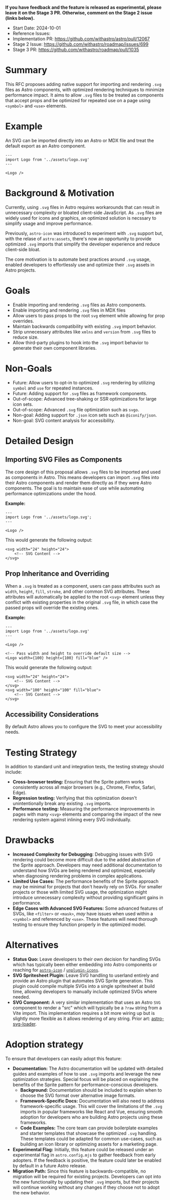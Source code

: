 **If you have feedback and the feature is released as experimental, please leave it on the Stage 3 PR. Otherwise, comment on the Stage 2 issue (links below).**

- Start Date: 2024-10-01
- Reference Issues: <!-- related issues, otherwise leave empty -->
- Implementation PR: https://github.com/withastro/astro/pull/12067
- Stage 2 Issue: https://github.com/withastro/roadmap/issues/699
- Stage 3 PR: https://github.com/withastro/roadmap/pull/1035

# Summary

This RFC proposes adding native support for importing and rendering `.svg` files as Astro components, with optimized rendering techniques to minimize performance impact. It aims to allow `.svg` files to be treated as components that accept props and be optimized for repeated use on a page using `<symbol>` and `<use>` elements.

# Example

An SVG can be imported directly into an Astro or MDX file and treat the default export as an Astro component.

```astro
---
import Logo from '../assets/logo.svg'
---

<Logo />
```

# Background & Motivation

Currently, using `.svg` files in Astro requires workarounds that can result in unnecessary complexity or bloated client-side JavaScript. As `.svg` files are widely used for icons and graphics, an optimized solution is necssary to simplify usage and improve performance.

Previously, `astro-icon` was introduced to experiment with `.svg` support but, with the relase of `astro:assets`, there's now an opportunity to provide optimized `.svg` imports that simplify the developer experience and reduce client-side bloat.

The core motivation is to automate best practices around `.svg` usage, enabled developers to effortlessly use and optimize their `.svg` assets in Astro projects.

# Goals

- Enable importing and rendering `.svg` files as Astro components.
- Enable importing and rendering `.svg` files in MDX files
- Allow users to pass props to the root `svg` element while allowing for prop overrides.
- Maintain backwards compatibility with existing `.svg` import behavior.
- Strip unnecessary attributes like `xmlns` and `version` from `.svg` files to reduce size.
- Allow third-party plugins to hook into the `.svg` import behavior to generate their own component libraries.

# Non-Goals

- Future: Allow users to opt-in to optimized `.svg` rendering by utilizing `symbol` and `use` for repeated instances.
- Future: Adding support for `.svg` files as framework components.
- Out-of-scope: Advanced tree-shaking or SSR optimizations for large icon sets.
- Out-of-scope: Advanced `.svg` file optimization such as `svgo`.
- Non-goal: Adding support for `.json` icon sets such as `@iconify/json`.
- Non-goal: SVG content analysis for accessibility.

# Detailed Design

## Importing SVG Files as Components

The core design of this proposal allows `.svg` files to be imported and used as components in Astro. This means developers can import `.svg` files into their Astro components and render them directly as if they were Astro components. The goal is to maintain ease of use while automating performance optimizations under the hood.

**Example:**

```astro
---
import Logo from '../assets/logo.svg';
---

<Logo />
```

This would generate the following output:

```astro
<svg width="24" height="24">
    <!-- SVG Content -->
</svg>
```

## Prop Inheritance and Overriding

When a `.svg` is treated as a component, users can pass attributes such as `width`, `height`, `fill`, `stroke`, and other common SVG attributes. These attributes will automatically be applied to the root `<svg>` element unless they conflict with existing properties in the original `.svg` file, in which case the passed props will override the existing ones.

**Example:**

```astro
---
import Logo from '../assets/logo.svg'
---

<Logo />

<!-- Pass width and height to override default size -->
<Logo width={100} height={100} fill="blue" />
```

This would generate the following output:

```astro
<svg width="24" height="24">
    <!-- SVG Content -->
</svg>
<svg width="100" height="100" fill="blue">
    <!-- SVG Content -->
</svg>
```

## Accessibility Considerations

By default Astro allows you to configure the SVG to meet your accessibility needs.

# Testing Strategy

In addition to standard unit and integration tests, the testing strategy should include:

- **Cross-browser testing:** Ensuring that the Sprite pattern works consistently across all major browsers (e.g., Chrome, Firefox, Safari, Edge).
- **Regression testing:** Verifying that this optimization doesn't unintentionally break any existing `.svg` imports.
- **Performance testing:** Measuring the performance improvements in pages with many `<svg>` elements and comparing the impact of the new rendering system against inlining every SVG individually.

# Drawbacks

- **Increased Complexity for Debugging**: Debugging issues with SVG rendering could become more difficult due to the added abstraction of the Sprite approach. Developers may need additional documentation to understand how SVGs are being rendered and optimized, especially when diagnosing rendering problems in complex applications.
- **Limited Use Cases:** The performance benefits of the Sprite approach may be minimal for projects that don't heavily rely on SVGs. For smaller projects or those with limited SVG usage, the optimization might introduce unnecessary complexity without providing significant gains in performance.
- **Edge Cases with Advanced SVG Features:** Some advanced features of SVGs, like `<filter>` or `<mask>`, _may_ have issues when used within a `<symbol>` and referenced by `<use>`. These features will need thorough testing to ensure they function properly in the optimized model.

# Alternatives

- **Status Quo:** Leave developers to their own decision for handling SVGs which has typically been either embedding into Astro components or reaching for [`astro-icon`](https://github.com/natemoo-re/astro-icon) / [`unplugin-icons`](https://github.com/unplugin/unplugin-icons).
- **SVG Spritesheet Plugin:** Leave SVG handling to userland entirely and provide an Astro plugin that automates SVG Sprite generation. This plugin could compile multiple SVGs into a single spritesheet at build time, allowing developers to manually include optimized SVGs where needed.
- **SVG Component:** A very similar implementation that uses an Astro `SVG` component to render a "src" which will typically be a `?raw` string from a Vite import. This implementation requires a bit more wiring up but is slightly more flexible as it allows rendering of any string. Prior art: [astro-svg-loader](https://github.com/jasikpark/astro-svg-loader).

# Adoption strategy

To ensure that developers can easily adopt this feature:

- **Documentation:** The Astro documentation will be updated with detailed guides and examples of how to use `.svg` imports and leverage the new optimization strategies. Special focus will be placed on explaining the benefits of the Sprite pattern for performance-conscious developers.
  - **Background:** Documentation should be included to explain when to choose the SVG format over alternative image formats.
  - **Framework-Specific Docs:** Documentation will also need to address framework-specific usage. This will cover the limitations of the `.svg` imports in popular frameworks like React and Vue, ensuring smooth adoption for developers who are building Astro projects using these frameworks.
  - **Code Examples:** The core team can provide boilerplate examples and starter templates that showcase the optimized `.svg` handling. These templates could be adapted for common use-cases, such as building an icon library or optimizing assets for a marketing page.
- **Experimental Flag:** Initially, this feature could be released under an experimental flag in `astro.config.mjs` to gather feedback from early adopters. If the feedback is positive, the feature could later be enabled by default in a future Astro release.
- **Migration Path:** Since this feature is backwards-compatible, no migration will be required for existing projects. Developers can opt into the new functionality by updating their `.svg` imports, but their projects will continue working without any changes if they choose not to adopt the new behavior.
